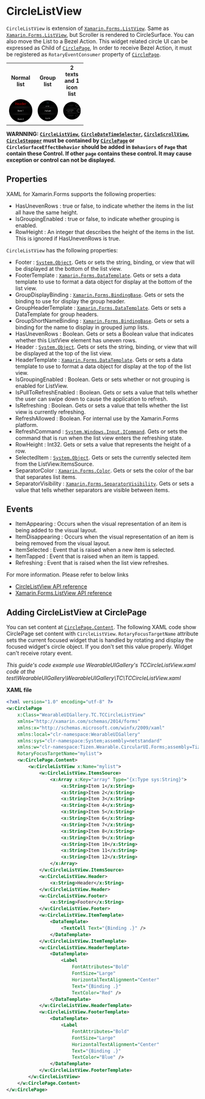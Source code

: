 # CircleListView
`CircleListView` is extension of [`Xamarin.Forms.ListView`](https://developer.xamarin.com/api/type/Xamarin.Forms.ListView/).
Same as [`Xamarin.Forms.ListView`](https://developer.xamarin.com/api/type/Xamarin.Forms.ListView/), but Scroller is rendered to CircleSurface. You can also move the List to a Bezel Action.
This widget related circle UI can be expressed as Child of [`CirclePage`](CirclePage.md),
In order to receive Bezel Action, it must be registered as `RotaryEventConsumer` property of [`CirclePage`](CirclePage.md).

<table style="width:40%">
  <tr>
    <th>Normal list</th>
    <th>Group list</th>
    <th>2 texts and 1 icon list</th>
  </tr>
  <tr>
    <td><img src="data/CircleListView_noscroll.png" alt="Drawing" style="width: 300px"/></td>
    <td><img src="data/CircleListView_group.png" alt="Drawing" style="width: 300px"/></td>
    <td><img src="data/CircleListView_2text1icon1.png" alt="Drawing" style="width: 300px"/></td>
  </tr>
</table>

**WARNNING: [`CircleListView`](CircleListView.md), [`CircleDateTimeSelector`](CircleDateTimeSelector.md), [`CircleScrollView`](CircleScrollView.md), [`CircleStepper`](CircleStepper.md) must be contained by [`CirclePage`](CirclePage.md) or `CircleSurfaceEffectBehavior` should be added in `Behaviors` of `Page` that contain these Control. If other `page` contains these control. It may cause exception or control can not be displayed.**

## Properties
XAML for Xamarin.Forms supports the following properties:
- HasUnevenRows : true or false, to indicate whether the items in the list all have the same height.
- IsGroupingEnabled : true or false, to indicate whether grouping is enabled.
- RowHeight : An integer that describes the height of the items in the list. This is ignored if HasUnevenRows is true.

`CircleListView` has the following properties: 
- Footer : [`System.Object`](https://developer.xamarin.com/api/type/System.Object/). Gets or sets the string, binding, or view that will be displayed at the bottom of the list view.
- FooterTemplate : [`Xamarin.Forms.DataTemplate`](https://developer.xamarin.com/api/type/Xamarin.Forms.DataTemplate/). Gets or sets a data template to use to format a data object for display at the bottom of the list view.
- GroupDisplayBinding : [`Xamarin.Forms.BindingBase`](https://developer.xamarin.com/api/type/Xamarin.Forms.BindingBase/). Gets or sets the binding to use for display the group header.
- GroupHeaderTemplate : [`Xamarin.Forms.DataTemplate`](https://developer.xamarin.com/api/type/Xamarin.Forms.DataTemplate/). Gets or sets a DataTemplate for group headers.
- GroupShortNameBinding : [`Xamarin.Forms.BindingBase`](https://developer.xamarin.com/api/type/Xamarin.Forms.BindingBase/). Gets or sets a binding for the name to display in grouped jump lists.
- HasUnevenRows : Boolean. Gets or sets a Boolean value that indicates whether this ListView element has uneven rows.
- Header : [`System.Object`](https://developer.xamarin.com/api/type/System.Object/). Gets or sets the string, binding, or view that will be displayed at the top of the list view.
- HeaderTemplate : [`Xamarin.Forms.DataTemplate`](https://developer.xamarin.com/api/type/Xamarin.Forms.DataTemplate/). Gets or sets a data template to use to format a data object for display at the top of the list view.
- IsGroupingEnabled : Boolean. Gets or sets whether or not grouping is enabled for ListView.
- IsPullToRefreshEnabled : Boolean. Gets or sets a value that tells whether the user can swipe down to cause the application to refresh.
- IsRefreshing : Boolean. Gets or sets a value that tells whether the list view is currently refreshing. 
- RefreshAllowed : Boolean. For internal use by the Xamarin.Forms platform.
- RefreshCommand : [`System.Windows.Input.ICommand`](https://developer.xamarin.com/api/type/System.Windows.Input.ICommand/). Gets or sets the command that is run when the list view enters the refreshing state.
- RowHeight : Int32. Gets or sets a value that represents the height of a row.
- SelectedItem : [`System.Object`](https://developer.xamarin.com/api/type/System.Object/). Gets or sets the currently selected item from the ListView.ItemsSource.
- SeparatorColor : [`Xamarin.Forms.Color`](https://developer.xamarin.com/api/type/Xamarin.Forms.Color/). Gets or sets the color of the bar that separates list items.
- SeparatorVisibility : [`Xamarin.Forms.SeparatorVisibility`](https://developer.xamarin.com/api/type/Xamarin.Forms.SeparatorVisibility/). Gets or sets a value that tells whether separators are visible between items.

## Events
- ItemAppearing	: Occurs when the visual representation of an item is being added to the visual layout.
- ItemDisappearing : Occurs when the visual representation of an item is being removed from the visual layout.
- ItemSelected : Event that is raised when a new item is selected.
- ItemTapped : Event that is raised when an item is tapped.
- Refreshing : Event that is raised when the list view refreshes.

For more information. Please refer to below links
- [CircleListView  API reference](https://github.sec.samsung.net/pages/dotnet/tizen-circular-ui/api/Tizen.Wearable.CircularUI.Forms.CircleListView.html)
- [Xamarin.Forms.ListView  API reference](https://developer.xamarin.com/api/type/Xamarin.Forms.ListView/)

## Adding CircleListView at CirclePage
You can set content at [`CirclePage.Content`](CirclePage.md). The following XAML code show CirclePage set content with `CircleListView`.
`RotaryFocusTargetName` attribute sets the current focused widget that is handled by rotating and display the focused widget's circle object.
If you don't set this value properly. Widget can't receive rotary event.

_This guide's code example use WearableUIGallery's TCCircleListView.xaml code at the test\WearableUIGallery\WearableUIGallery\TC\TCCircleListView.xaml_

**XAML file**
```xml
<?xml version="1.0" encoding="utf-8" ?>
<w:CirclePage
    x:Class="WearableUIGallery.TC.TCCircleListView"
    xmlns="http://xamarin.com/schemas/2014/forms"
    xmlns:x="http://schemas.microsoft.com/winfx/2009/xaml"
    xmlns:local="clr-namespace:WearableUIGallery"
    xmlns:sys="clr-namespace:System;assembly=netstandard"
    xmlns:w="clr-namespace:Tizen.Wearable.CircularUI.Forms;assembly=Tizen.Wearable.CircularUI.Forms"
    RotaryFocusTargetName="mylist">
    <w:CirclePage.Content>
        <w:CircleListView x:Name="mylist">
            <w:CircleListView.ItemsSource>
                <x:Array x:Key="array" Type="{x:Type sys:String}">
                    <x:String>Item 1</x:String>
                    <x:String>Item 2</x:String>
                    <x:String>Item 3</x:String>
                    <x:String>Item 4</x:String>
                    <x:String>Item 5</x:String>
                    <x:String>Item 6</x:String>
                    <x:String>Item 7</x:String>
                    <x:String>Item 8</x:String>
                    <x:String>Item 9</x:String>
                    <x:String>Item 10</x:String>
                    <x:String>Item 11</x:String>
                    <x:String>Item 12</x:String>
                </x:Array>
            </w:CircleListView.ItemsSource>
            <w:CircleListView.Header>
                <x:String>Header</x:String>
            </w:CircleListView.Header>
            <w:CircleListView.Footer>
                <x:String>Footer</x:String>
            </w:CircleListView.Footer>
            <w:CircleListView.ItemTemplate>
                <DataTemplate>
                    <TextCell Text="{Binding .}" />
                </DataTemplate>
            </w:CircleListView.ItemTemplate>
            <w:CircleListView.HeaderTemplate>
                <DataTemplate>
                    <Label
                        FontAttributes="Bold"
                        FontSize="Large"
                        HorizontalTextAlignment="Center"
                        Text="{Binding .}"
                        TextColor="Red" />
                </DataTemplate>
            </w:CircleListView.HeaderTemplate>
            <w:CircleListView.FooterTemplate>
                <DataTemplate>
                    <Label
                        FontAttributes="Bold"
                        FontSize="Large"
                        HorizontalTextAlignment="Center"
                        Text="{Binding .}"
                        TextColor="Blue" />
                </DataTemplate>
            </w:CircleListView.FooterTemplate>
        </w:CircleListView>
    </w:CirclePage.Content>
</w:CirclePage>
```

